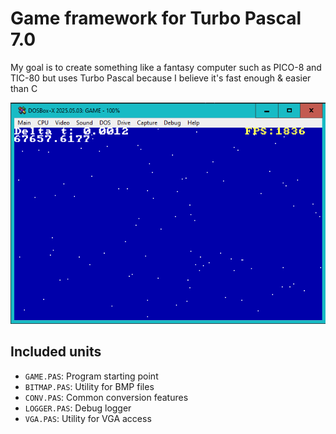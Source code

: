 # Game framework for Turbo Pascal 7.0

My goal is to create something like a fantasy computer such as PICO-8 and TIC-80 but uses Turbo Pascal because I believe it's fast enough & easier than C

![preview](./preview.png)


## Included units

- `GAME.PAS`: Program starting point
- `BITMAP.PAS`: Utility for BMP files
- `CONV.PAS`: Common conversion features
- `LOGGER.PAS`: Debug logger
- `VGA.PAS`: Utility for VGA access

